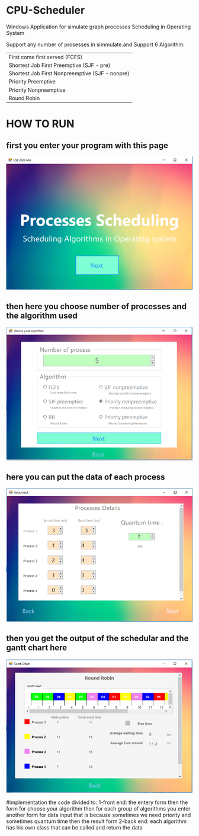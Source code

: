 # CPU-Scheduler

Windows Application for simulate graph processes Scheduling in Operating System

Support any number of prosesses in simmulate.and Support 6 Algorithm:

<table>

<tr><td>First come first served (FCFS)</tr></td> 
<tr><td>Shortest Job First Preemptive (SJF - pre)</tr></td> 
<tr><td>Shortest Job First Nonpreemptive (SJF - nonpre)</tr></td>
<tr><td>Priority Preemptive</tr></td>
<tr><td>Priority Nonpreemptive</tr></td> 
<tr><td>Round Robin</tr></td>
</table>

# HOW TO RUN

## first you enter your program with this page 

<img src='img/1.PNG' >

## then here you choose number of processes and the algorithm used 

<img src='img/2.PNG' >

## here you can put the data of each process 

<img src='img/3.PNG' >

## then you get the output of the schedular and the gantt chart here

<img src='img/4.PNG' >


#implementation 
the code divided to:
1-front end:
the entery form then the form for choose your algorithm then for each group of algorithms you enter another form for data input that is because sometimes we need priority and sometimes quantum time then the result form
2-back end:
each algorithm has his own class that can be called and return the data 
